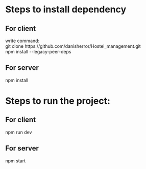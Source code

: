 <h1>Steps to install dependency</h1>
<h2>For client</h2>
write command:<br/>
git clone https://github.com/danisherror/Hostel_management.git
<br/>
npm install --legacy-peer-deps
<br/>
<h2>For server</h2>
npm install
<br/>

<h1>Steps to run the project:</h1>
<h2>For client</h2>
npm run dev<br/>
<h2>For server</h2>
npm start<br/>


